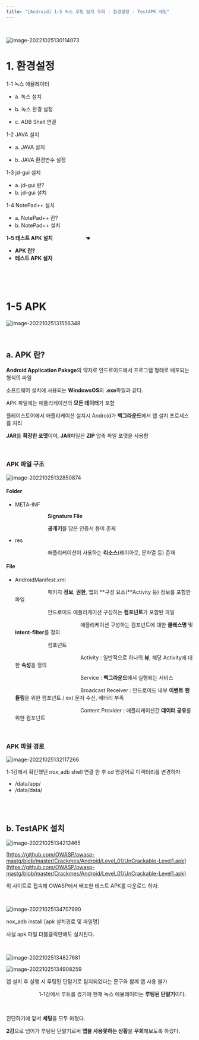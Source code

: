 ```yaml
---
title: "[Android] 1-5 녹스 루팅 탐지 우회 - 환경설정 - TestAPK 세팅"
---
```


<br>

![image-20221025130114073](https://raw.githubusercontent.com/EONION-TH3DB/image_repo/main/img2/image-20221025130114073.png)

# **1. 환경설정**

1-1 녹스 에뮬레이터

- a. 녹스 설치

- b. 녹스 환경 설정

- c.  ADB Shell 연결

1-2 JAVA 설치

- a. JAVA 설치

- b. JAVA 환경변수 설정

1-3 jd-gui 설치

- a. jd-gui 란?
- b. jd-gui 설치

1-4 NotePad++ 설치

- a. NotePad++ 란?
- b. NotePad++ 설치

**1-5 테스트 APK 설치** &emsp;&emsp;&emsp;&emsp;&emsp;&emsp;☚

- **APK 란?**
- **테스트 APK 설치**

<BR>

<BR>

<BR>

# **1-5 APK**

![image-20221025131556348](https://raw.githubusercontent.com/EONION-TH3DB/image_repo/main/img2/image-20221025131556348.png)

<br>

## **a. APK 란?**

**Android Application Pakage**의 약자로 안드로이드에서 프로그램 형태로 배포되는 형식의 파일

소프트웨어 설치에 사용되는 **WindowsOS**의 **.exe**파일과 같다.

APK 파일에는 애플리케이션의 **모든 데이터**가 포함

플레이스토어에서 애플리케이션 설치시 Android가 **백그라운드**에서 앱 설치 프로세스를 처리

**JAR**를 **확장한 포맷**이며, **JAR**파일은 **ZIP** 압축 파일 포맷을 사용함

<br>

### **APK 파일 구조**

![image-20221025132850874](https://raw.githubusercontent.com/EONION-TH3DB/image_repo/main/img2/image-20221025132850874.png)

#### **Folder**

- META-INF

   &emsp;&emsp;&emsp;&emsp;&emsp;&emsp; **Signature File**

   &emsp;&emsp;&emsp;&emsp;&emsp;&emsp; **공개키**를 담은 인증서 등이 존재

- res

   &emsp;&emsp;&emsp;&emsp;&emsp;&emsp; 애플리케이션이 사용하는 **리소스**(레이아웃, 문자열 등) 존재

#### **File**

- AndroidManifest.xml

   &emsp;&emsp;&emsp;&emsp;&emsp;&emsp; 패키지 **정보**, **권한**, 앱의 **구성 요소(**Activity 등) 정보를 포함한 파일

   &emsp;&emsp;&emsp;&emsp;&emsp;&emsp; 안드로이드 애플리케이션 구성하는 **컴포넌트**가 포함된 파일

   &emsp;&emsp;&emsp;&emsp;&emsp;&emsp;  &emsp;&emsp;&emsp;&emsp;&emsp;&emsp; 애플리케이션 구성하는 컴포넌트에 대한 **클래스명** 및 **intent-filter**를 정의

   &emsp;&emsp;&emsp;&emsp;&emsp;&emsp; 컴포넌트

   &emsp;&emsp;&emsp;&emsp;&emsp;&emsp;  &emsp;&emsp;&emsp;&emsp;&emsp;&emsp; Activity : 일반적으로 하나의 **뷰**, 해당 Activity에 대한 **속성**을 정의

   &emsp;&emsp;&emsp;&emsp;&emsp;&emsp;  &emsp;&emsp;&emsp;&emsp;&emsp;&emsp; Service : **백그라운드**에서 실행되는 서비스

   &emsp;&emsp;&emsp;&emsp;&emsp;&emsp;  &emsp;&emsp;&emsp;&emsp;&emsp;&emsp; Broadcast Receiver : 안드로이드 내부 **이벤트** **핸들링**을 위한 컴포넌트 / ex) 문자 수신, 배터리 부족

   &emsp;&emsp;&emsp;&emsp;&emsp;&emsp;  &emsp;&emsp;&emsp;&emsp;&emsp;&emsp; Content Provider : 애플리케이션간 **데이터 공유**를 위한 컴포넌트

<br>

### **APK 파일 경로**

![image-20221025132117266](https://raw.githubusercontent.com/EONION-TH3DB/image_repo/main/img2/image-20221025132117266.png)

1-1강에서 확인했던 nox_adb shell 연결 한 후 cd 명령어로 디렉터리를 변경하자

- /data/app/<PakageName>
- /data/data/<PakageName>

<br>

<br>

## b. TestAPK 설치

![image-20221025134212465](https://raw.githubusercontent.com/EONION-TH3DB/image_repo/main/img2/image-20221025134212465.png)

[https://github.com/OWASP/owasp-mastg/blob/master/Crackmes/Android/Level_01/UnCrackable-Level1.apk](https://github.com/OWASP/owasp-mastg/blob/master/Crackmes/Android/Level_01/UnCrackable-Level1.apk)

위 사이트로 접속해 OWASP에서 배포한 테스트 APK를 다운로드 하자.

<BR>

![image-20221025134707990](https://raw.githubusercontent.com/EONION-TH3DB/image_repo/main/img2/image-20221025134707990.png)

nox_adb install [apk 설치경로 및 파일명]

사실 apk 파일 더블클릭만해도 설치된다.

<br>

![image-20221025134827681](https://raw.githubusercontent.com/EONION-TH3DB/image_repo/main/img2/image-20221025134827681.png)

![image-20221025134908259](https://raw.githubusercontent.com/EONION-TH3DB/image_repo/main/img2/image-20221025134908259.png)

앱 설치 후 실행 시 루팅된 단말기로 탐지되었다는 문구와 함께 앱 사용 불가

  &emsp;&emsp;&emsp;&emsp;&emsp;&emsp; 1-1강에서 루트를 켰기에 현재 녹스 에뮬레이터는 **루팅된 단말기**이다.

<br>

진단하기에 앞서 **세팅**을 모두 마쳤다.

**2강**으로 넘어가 루팅된 단말기로써 **앱을 사용못하는 상황**을 **우회**해보도록 하겠다.
